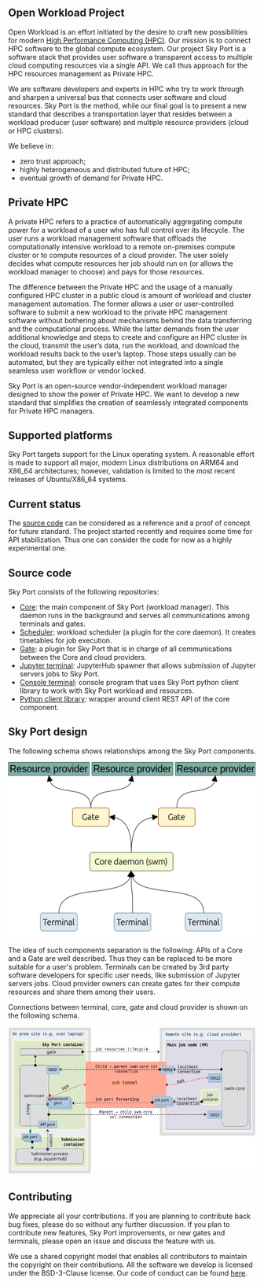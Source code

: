 ## Open Workload Project

Open Workload is an effort initiated by the desire to craft new possibilities for modern [High Performance Computing (HPC)](https://en.wikipedia.org/wiki/High-performance_computing). Our mission is to connect HPC software to the global compute ecosystem. Our project Sky Port is a software stack that provides user software a transparent access to multiple cloud computing resources via a single API. We call thus approach for the HPC resources management as Private HPC.

We are software developers and experts in HPC who try to work through and sharpen a universal bus that connects user software and cloud resources. Sky Port is the method, while our final goal is to present a new standard that describes a transportation layer that resides between a workload producer (user software) and multiple resource providers (cloud or HPC clusters).

We believe in:
* zero trust approach;
* highly heterogeneous and distributed future of HPC;
* eventual growth of demand for Private HPC.

## Private HPC

A private HPC refers to a practice of automatically aggregating compute power for a workload of a user who has full control over its lifecycle. The user runs a workload management software that offloads the computationally intensive workload to a remote on-premises compute cluster or to compute resources of a cloud provider. The user solely decides what compute resources her job should run on (or allows the workload manager to choose) and pays for those resources.

The difference between the Private HPC and the usage of a manually configured HPC cluster in a public cloud is amount of workload and cluster management automation. The former allows a user or user-controlled software to submit a new workload to the private HPC management software without bothering about mechanisms behind the data transferring and the computational process. While the latter demands from the user additional knowledge and steps to create and configure an HPC cluster in the cloud, transmit the user’s data, run the workload, and download the workload results back to the user’s laptop. Those steps usually can be automated, but they are typically either not integrated into a single seamless user workflow or vendor locked. 

Sky Port is an open-source vendor-independent workload manager designed to show the power of Private HPC. We want to develop a new standard that simplifies the creation of seamlessly integrated components for Private HPC managers.

## Supported platforms

Sky Port targets support for the Linux operating system. A reasonable effort is made to support all major, modern Linux distributions on ARM64 and X86_64 architectures; however, validation is limited to the most recent releases of Ubuntu/X86_64 systems.

## Current status

The [source code](https://github.com/openworkload) can be considered as a reference and a proof of concept for future standard. The project started recently and requires some time for API stabilization. Thus one can consider the code for now as a highly experimental one.

## Source code

Sky Port consists of the following repositories:
* [Core](https://github.com/openworkload/swm-core): the main component of Sky Port (workload manager). This daemon runs in the background and serves all communications among terminals and gates.
* [Scheduler](https://github.com/openworkload/swm-sched): workload scheduler (a plugin for the core daemon). It creates timetables for job execution.
* [Gate](https://github.com/openworkload/swm-cloud-gate): a plugin for Sky Port that is in charge of all communications between the Core and cloud providers.
* [Jupyter terminal](https://github.com/openworkload/swm-jupyter-term): JupyterHub spawner that allows submission of Jupyter servers jobs to Sky Port. 
* [Console terminal](https://github.com/openworkload/swm-console-term): console program that uses Sky Port python client library to work with Sky Port workload and resources.
* [Python client library](https://github.com/openworkload/swm-python-client): wrapper around client REST API of the core component.

## Sky Port design

The following schema shows relationships among the Sky Port components.

![schema](./images/skyport_schema.png)

The idea of such components separation is the following: APIs of a Core and a Gate are well described. Thus they can be replaced to be more suitable for a user's problem. Terminals can be created by 3rd party software developers for specific user needs, like submission of Jupyter servers jobs. Cloud provider owners can create gates for their compute resources and share them among their users.

Connections between terminal, core, gate and cloud provider is shown on the following schema.

![schema](./images/connections.png)

## Contributing

We appreciate all your contributions. If you are planning to contribute back bug fixes, please do so without any further discussion. If you plan to contribute new features, Sky Port improvements, or new gates and terminals, please open an issue and discuss the feature with us.

We use a shared copyright model that enables all contributors to maintain the copyright on their contributions. All the software we develop is licensed under the BSD-3-Clause license. Our code of conduct can be found [here](https://github.com/openworkload/swm-core/blob/master/CODE_OF_CONDUCT.md).
